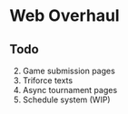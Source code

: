 # Web Overhaul

## Todo

2. Game submission pages
3. Triforce texts
4. Async tournament pages
5. Schedule system (WIP)